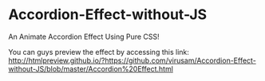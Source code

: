 # Accordion-Effect-without-JS
An Animate Accordion Effect Using Pure CSS!

You can guys preview the effect by accessing this link:
http://htmlpreview.github.io/?https://github.com/virusam/Accordion-Effect-without-JS/blob/master/Accordion%20Effect.html
